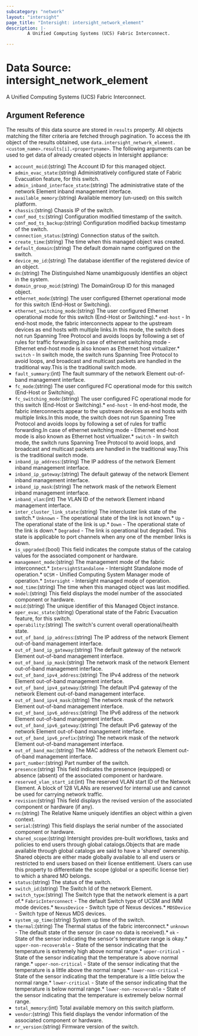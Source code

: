```yaml
---
subcategory: "network"
layout: "intersight"
page_title: "Intersight: intersight_network_element"
description: |-
        A Unified Computing Systems (UCS) Fabric Interconnect.

---
```


# Data Source: intersight_network_element
A Unified Computing Systems (UCS) Fabric Interconnect.
## Argument Reference
The results of this data source are stored in `results` property.
All objects matching the filter criteria are fetched through pagination.
To access the ith object of the results obtained, use `data.intersight_network_element.<custom_name>.results[i].<propertyname>`.
The following arguments can be used to get data of already created objects in Intersight appliance:
* `account_moid`:(string) The Account ID for this managed object. 
* `admin_evac_state`:(string) Administratively configured state of Fabric Evacuation feature, for this switch. 
* `admin_inband_interface_state`:(string) The administrative state of the network Element inband management interface. 
* `available_memory`:(string) Available memory (un-used) on this switch platform. 
* `chassis`:(string) Chassis IP of the switch. 
* `conf_mod_ts`:(string) Configuration modified timestamp of the switch. 
* `conf_mod_ts_backup`:(string) Configuration modified backup timestamp of the switch. 
* `connection_status`:(string) Connection status of the switch. 
* `create_time`:(string) The time when this managed object was created. 
* `default_domain`:(string) The default domain name configured on the switch. 
* `device_mo_id`:(string) The database identifier of the registered device of an object. 
* `dn`:(string) The Distinguished Name unambiguously identifies an object in the system. 
* `domain_group_moid`:(string) The DomainGroup ID for this managed object. 
* `ethernet_mode`:(string) The user configured Ethernet operational mode for this switch (End-Host or Switching). 
* `ethernet_switching_mode`:(string) The user configured Ethernet operational mode for this switch (End-Host or Switching).* `end-host` - In end-host mode, the fabric interconnects appear to the upstream devices as end hosts with multiple links.In this mode, the switch does not run Spanning Tree Protocol and avoids loops by following a set of rules for traffic forwarding.In case of ethernet switching mode - Ethernet end-host mode is also known as Ethernet host virtualizer.* `switch` - In switch mode, the switch runs Spanning Tree Protocol to avoid loops, and broadcast and multicast packets are handled in the traditional way.This is the traditional switch mode. 
* `fault_summary`:(int) The fault summary of the network Element out-of-band management interface. 
* `fc_mode`:(string) The user configured FC operational mode for this switch (End-Host or Switching). 
* `fc_switching_mode`:(string) The user configured FC operational mode for this switch (End-Host or Switching).* `end-host` - In end-host mode, the fabric interconnects appear to the upstream devices as end hosts with multiple links.In this mode, the switch does not run Spanning Tree Protocol and avoids loops by following a set of rules for traffic forwarding.In case of ethernet switching mode - Ethernet end-host mode is also known as Ethernet host virtualizer.* `switch` - In switch mode, the switch runs Spanning Tree Protocol to avoid loops, and broadcast and multicast packets are handled in the traditional way.This is the traditional switch mode. 
* `inband_ip_address`:(string) The IP address of the network Element inband management interface. 
* `inband_ip_gateway`:(string) The default gateway of the network Element inband management interface. 
* `inband_ip_mask`:(string) The network mask of the network Element inband management interface. 
* `inband_vlan`:(int) The VLAN ID of the network Element inband management interface. 
* `inter_cluster_link_state`:(string) The intercluster link state of the switch.* `Unknown` - The operational state of the link is not known.* `Up` - The operational state of the link is up.* `Down` - The operational state of the link is down.* `Degraded` - The link is operational but degraded. This state is applicable to port channels when any one of the member links is down. 
* `is_upgraded`:(bool) This field indicates the compute status of the catalog values for the associated component or hardware. 
* `management_mode`:(string) The management mode of the fabric interconnect.* `IntersightStandalone` - Intersight Standalone mode of operation.* `UCSM` - Unified Computing System Manager mode of operation.* `Intersight` - Intersight managed mode of operation. 
* `mod_time`:(string) The time when this managed object was last modified. 
* `model`:(string) This field displays the model number of the associated component or hardware. 
* `moid`:(string) The unique identifier of this Managed Object instance. 
* `oper_evac_state`:(string) Operational state of the Fabric Evacuation feature, for this switch. 
* `operability`:(string) The switch's current overall operational/health state. 
* `out_of_band_ip_address`:(string) The IP address of the network Element out-of-band management interface. 
* `out_of_band_ip_gateway`:(string) The default gateway of the network Element out-of-band management interface. 
* `out_of_band_ip_mask`:(string) The network mask of the network Element out-of-band management interface. 
* `out_of_band_ipv4_address`:(string) The IPv4 address of the network Element out-of-band management interface. 
* `out_of_band_ipv4_gateway`:(string) The default IPv4 gateway of the network Element out-of-band management interface. 
* `out_of_band_ipv4_mask`:(string) The network mask of the network Element out-of-band management interface. 
* `out_of_band_ipv6_address`:(string) The IPv6 address of the network Element out-of-band management interface. 
* `out_of_band_ipv6_gateway`:(string) The default IPv6 gateway of the network Element out-of-band management interface. 
* `out_of_band_ipv6_prefix`:(string) The network mask of the network Element out-of-band management interface. 
* `out_of_band_mac`:(string) The MAC address of the network Element out-of-band management interface. 
* `part_number`:(string) Part number of the switch. 
* `presence`:(string) This field indicates the presence (equipped) or absence (absent) of the associated component or hardware. 
* `reserved_vlan_start_id`:(int) The reserved VLAN start ID of the Network Element. A block of 128 VLANs are reserved for internal use and cannot be used for carrying network traffic. 
* `revision`:(string) This field displays the revised version of the associated component or hardware (if any). 
* `rn`:(string) The Relative Name uniquely identifies an object within a given context. 
* `serial`:(string) This field displays the serial number of the associated component or hardware. 
* `shared_scope`:(string) Intersight provides pre-built workflows, tasks and policies to end users through global catalogs.Objects that are made available through global catalogs are said to have a 'shared' ownership. Shared objects are either made globally available to all end users or restricted to end users based on their license entitlement. Users can use this property to differentiate the scope (global or a specific license tier) to which a shared MO belongs. 
* `status`:(string) The status of the switch. 
* `switch_id`:(string) The Switch Id of the network Element. 
* `switch_type`:(string) The Switch type that the network element is a part of.* `FabricInterconnect` - The default Switch type of UCSM and IMM mode devices.* `NexusDevice` - Switch type of Nexus devices.* `MDSDevice` - Switch type of Nexus MDS devices. 
* `system_up_time`:(string) System up time of the switch. 
* `thermal`:(string) The Thermal status of the fabric interconnect.* `unknown` - The default state of the sensor (in case no data is received).* `ok` - State of the sensor indicating the sensor's temperature range is okay.* `upper-non-recoverable` - State of the sensor indicating that the temperature is extremely high above normal range.* `upper-critical` - State of the sensor indicating that the temperature is above normal range.* `upper-non-critical` - State of the sensor indicating that the temperature is a little above the normal range.* `lower-non-critical` - State of the sensor indicating that the temperature is a little below the normal range.* `lower-critical` - State of the sensor indicating that the temperature is below normal range.* `lower-non-recoverable` - State of the sensor indicating that the temperature is extremely below normal range. 
* `total_memory`:(int) Total available memory on this switch platform. 
* `vendor`:(string) This field displays the vendor information of the associated component or hardware. 
* `nr_version`:(string) Firmware version of the switch. 
 
